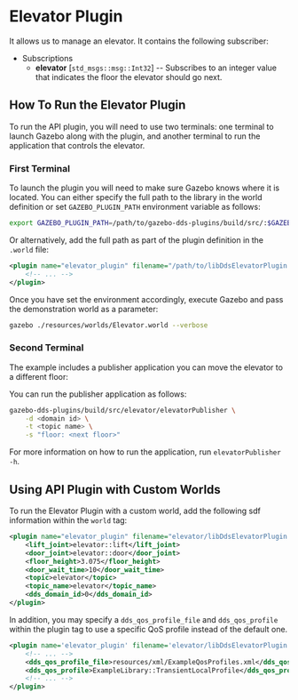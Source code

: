 # Elevator Plugin

It allows us to manage an elevator. It contains the following subscriber:

* Subscriptions
  * **elevator** [`std_msgs::msg::Int32`] -- Subscribes to an integer value that
    indicates the floor the elevator should go next.

## How To Run the Elevator Plugin

To run the API plugin, you will need to use two terminals: one terminal to
launch Gazebo along with the plugin, and another terminal to run the application
that controls the elevator.

### First Terminal

To launch the plugin you will need to make sure Gazebo knows where it is
located. You can either specify the full path to the library in the world
definition or set `GAZEBO_PLUGIN_PATH` environment variable as follows:

```bash
export GAZEBO_PLUGIN_PATH=/path/to/gazebo-dds-plugins/build/src/:$GAZEBO_PLUGIN_PATH
```

Or alternatively, add the full path as part of the plugin definition in the
`.world` file:

```xml
<plugin name="elevator_plugin" filename="/path/to/libDdsElevatorPlugin.so">
    <!-- ... -->
</plugin>
```

Once you have set the environment accordingly, execute Gazebo and pass the
demonstration world as a parameter:

```bash
gazebo ./resources/worlds/Elevator.world --verbose
```

### Second Terminal

The example includes a publisher application you can move the elevator to a
different floor:

You can run the publisher application as follows:

```bash
gazebo-dds-plugins/build/src/elevator/elevatorPublisher \
    -d <domain id> \
    -t <topic name> \
    -s "floor: <next floor>"
```

For more information on how to run the application, run `elevatorPublisher -h`.

## Using API Plugin with Custom Worlds

To run the Elevator Plugin with a custom world, add the following sdf
information within the `world` tag:

```xml
<plugin name="elevator_plugin" filename="elevator/libDdsElevatorPlugin.so">
    <lift_joint>elevator::lift</lift_joint>
    <door_joint>elevator::door</door_joint>
    <floor_height>3.075</floor_height>
    <door_wait_time>10</door_wait_time>
    <topic>elevator</topic>
    <topic_name>elevator</topic_name>
    <dds_domain_id>0</dds_domain_id>
</plugin>
```

In addition, you may specify a `dds_qos_profile_file` and `dds_qos_profile`
within the plugin tag to use a specific QoS profile instead of the default one.

```xml
<plugin name='elevator_plugin' filename='elevator/libDdsElevatorPlugin.so'>
    <!-- ... -->
    <dds_qos_profile_file>resources/xml/ExampleQosProfiles.xml</dds_qos_profile_file>
    <dds_qos_profile>ExampleLibrary::TransientLocalProfile</dds_qos_profile>
    <!-- ... -->
</plugin>
```
